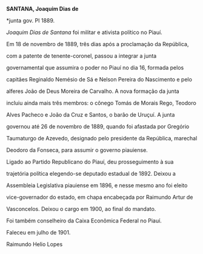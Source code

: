 **SANTANA, Joaquim Dias de**



\*junta gov. PI 1889.



*Joaquim Dias de Santana* foi militar e ativista político no Piauí.



Em 18 de novembro de 1889, três dias após a proclamação da República,

com a patente de tenente-coronel, passou a integrar a junta

governamental que assumira o poder no Piauí no dia 16, formada pelos

capitães Reginaldo Nemésio de Sá e Nelson Pereira do Nascimento e pelo

alferes João de Deus Moreira de Carvalho. A nova formação da junta

incluiu ainda mais três membros: o cônego Tomás de Morais Rego, Teodoro

Alves Pacheco e João da Cruz e Santos, o barão de Uruçuí. A junta

governou até 26 de novembro de 1889, quando foi afastada por Gregório

Taumaturgo de Azevedo, designado pelo presidente da República, marechal

Deodoro da Fonseca, para assumir o governo piauiense.



Ligado ao Partido Republicano do Piauí, deu prosseguimento à sua

trajetória política elegendo-se deputado estadual de 1892. Deixou a

Assembleia Legislativa piauiense em 1896, e nesse mesmo ano foi eleito

vice-governador do estado, em chapa encabeçada por Raimundo Artur de

Vasconcelos. Deixou o cargo em 1900, ao final do mandato.



Foi também conselheiro da Caixa Econômica Federal no Piauí.



Faleceu em julho de 1901.



Raimundo Helio Lopes



